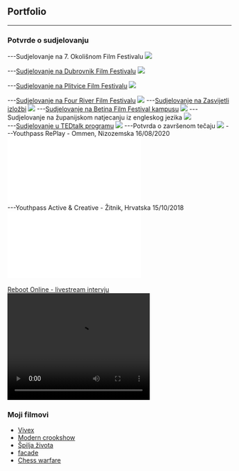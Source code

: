 ## Portfolio

---

### Potvrde o sudjelovanju

---Sudjelovanje na 7. Okolišnom Film Festivalu
<img src="images/7.okolisni filmski festival.jpeg?raw=true"/>


---[Sudjelovanje na Dubrovnik Film Festivalu](https://www.zagorje.com/clanak/vijesti/kratkometrazni-film-moderna-kuharica-dorje-cug-i-dee-vitas-iz-sudigo-a-plasirao-se-na-dubr)
<img src="images/DUFF kugarica.jpg?raw=true"/>


---[Sudjelovanje na Plitvice Film Festivalu](https://www.facebook.com/watch/?v=509903089794936)
<img src="images/Plitvice film festival.jpg?raw=true"/>

---[Sudjelovanje na Four River Film Festivalu](https://frff.com.hr/extfiles/catalogues/ct2019.pdf)
<img src="images/frff.jpg?raw=true"/>
---[Sudjelovanje na Zasvijetli izložbi](https://nizagorjemalo.hr/luc/sudigo-zasvijetlio-u-zagrebu-u-zizi-drustvenih-promjena/)
<img src="images/Zasvijetli.jpg?raw=true"/>
---[Sudjelovanje na Betina Film Festival kampusu](https://www.facebook.com/BetinaFilmFestival/photos/1162013280851315/)
<img src="images/Baff.jpg?raw=true"/>
---Sudjelovanje na županijskom natjecanju iz engleskog jezika
<img src="images/Pohvalnica iz engleskog.jpg?raw=true"/><br>
---[Sudjelovanje u TEDtalk programu](https://www.youtube.com/watch?v=mSFSfSh-xGE)
<img src="images/Ted talk.jpg?raw=true"/>
---Potvrda o završenom tečaju
<img src="images/certifikat.jpg?raw=true"/>
---Youthpass RePlay - Ommen, Nizozemska 16/08/2020
<embed src="images/YP Ommen.pdf?raw=true"/><br>
---Youthpass Active & Creative - Žitnik, Hrvatska 15/10/2018
<embed src="images/YP Zitnik.pdf?raw=true"/><br>
<br>
[Reboot Online - livestream intervju](https://youtu.be/apc8aJwuOnM)
<video width="320" height="240" autoplay>
  <source src="movie.mp4" type="video/mp4">
### Moji filmovi

- [Vivex](https://youtu.be/Rd9rjjJ9amo)
- [Modern crookshow](https://youtu.be/X1LhlHebvA8)
- [Špilja života](https://youtu.be/KARWocfbHIg)
- [facade](https://youtu.be/vJhwPj2xjGU)
- [Chess warfare](https://youtu.be/BknSIQ34q6o)





